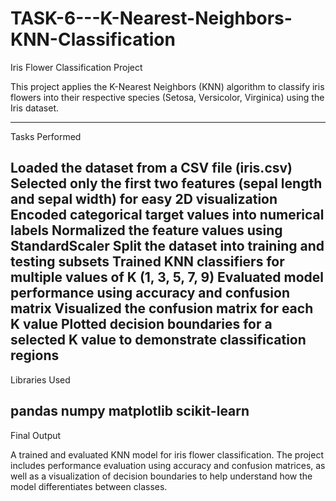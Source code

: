 # TASK-6---K-Nearest-Neighbors-KNN-Classification

Iris Flower Classification Project

This project applies the K-Nearest Neighbors (KNN) algorithm to classify iris flowers into their respective species (Setosa, Versicolor, Virginica) using the Iris dataset.

---------------------------------------------------------------------------------------------------------------------------------------------------------------------------------

Tasks Performed

Loaded the dataset from a CSV file (iris.csv)
Selected only the first two features (sepal length and sepal width) for easy 2D visualization
Encoded categorical target values into numerical labels
Normalized the feature values using StandardScaler
Split the dataset into training and testing subsets
Trained KNN classifiers for multiple values of K (1, 3, 5, 7, 9)
Evaluated model performance using accuracy and confusion matrix
Visualized the confusion matrix for each K value
Plotted decision boundaries for a selected K value to demonstrate classification regions
-----------------------------------------------------------------------------------------------------------------------------------------------------------------------------------

Libraries Used

pandas
numpy
matplotlib
scikit-learn
-------------------------------------------------------------------------------------------------------------------------------------------------------------------------------------

Final Output

A trained and evaluated KNN model for iris flower classification. The project includes performance evaluation using accuracy and confusion matrices, as well as a visualization of decision boundaries to help understand how the model differentiates between classes.

